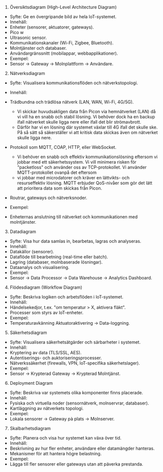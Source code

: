 1. Översiktsdiagram (High-Level Architecture Diagram)
- Syfte: Ge en övergripande bild av hela loT-systemet.
- Innehäll:
- Enheter (sensorer, aktuatorer, gateways).
 - Pico w
 - Ultrasonic sensor.
- Kommunikationskanaler (Wi-Fi, Zigbee, Bluetooth).
- Molntjänster och databaser.
- Användargränssnitt (mobilappar, webbapplikationer).
- Exempel:
- Sensor → Gateway → Molnplattform → Användare.

2. Nätverksdiagram
- Syfte: Visualisera kommunikationsflöden och nätverkstopologi.
- Innehäll:
- Trädbundna och trädlösa nätverk (LAN, WAN, Wi-Fi, 4G/5G).

	- Vi skickar huvudsakligen data från Picon via hemnätverket (LAN) då vi vill ha en snabb och stabil lösning. Vi behöver dock ha en backup ifall nätverket skulle ligga nere eller ifall det blir strömavbrott. 
	- Därför har vi en lösning där systemet växlar till 4G ifall det skulle ske. På så sätt så säkerställer vi att kritisk data skickas även om nätverket skulle ligga nere. 

- Protokoll som MQTT, COAP, HTTP, eller WebSocket.
	
	- Vi behöver en snabb och effektiv kommunikationslösning  eftersom vi jobbar med ett säkerhetssystem. Vi vill minimera risken för "packetloss" och använder oss av TCP-protokollet. Vi använder MQTT-protokollet ovanpå det eftersom
	- vi jobbar med microdatorer och kräver en lättvikts- och resurseffektiv lösning. MQTT erbjuder QoS-nivåer som gör det lätt att prioritera data som skickas från Picon. 

- Routrar, gateways och nätverksnoder.
- Exempel:
- Enheternas anslutning till nätverket och kommunikationen med molntjänster.

3. Datadiagram
- Syfte: Visa hur data samlas in, bearbetas, lagras och analyseras.
- Innehäll:
- Datakällor (sensorer).
- Dataflöde till bearbetning (real-time eller batch).
- Lagring (databaser, molnbaserade lösningar).
- Dataanalys och visualisering.
- Exempel:
- Sensor → Data Processor → Data Warehouse → Analytics Dashboard.

4. Flödesdiagram (Workflow Diagram)
- Syfte: Beskriva logiken och arbetsflöden i loT-systemet.
- Innehäll:
- Händelsekedjor, t.ex. "om temperatur > X, aktivera fläkt".
- Processer som styrs av loT-enheter.
- Exempel:
- Temperaturavkänning Aktuatoraktivering → Data-loggning.

5. Säkerhetsdiagram
- Syfte: Visualisera säkerhetsätgärder och särbarheter i systemet.
- Innehäll:
- Kryptering av data (TLS/SSL, AES).
- Autentiserings- och auktoriseringsprocesser.
- Nätverkssäkerhet (firewalls, VPN, loT-specifika säkerhetslager).
- Exempel:
-  Sensor → Krypterad Gateway → Krypterad Molntjänst.

6. Deployment Diagram
- Syfte: Beskriva var systemets olika komponenter finns placerade.
- Innehäll:
- Fysiska och virtuella noder (sensornätverk, molnservrar, databaser).
- Kartläggning av nätverkets topologi.
- Exempel:
- Lokala sensorer → Gateway pà plats → Molnserver.

7. Skalbarhetsdiagram
- Syfte: Planera och visa hur systemet kan växa över tid.
- Innehäll:
- Beskrivning av hur fler enheter, användare eller datamängder hanteras.
- Mekanismer för att hantera högre belastning.
- Exempel:
- Lägga till fler sensorer eller gateways utan att päverka prestanda.
